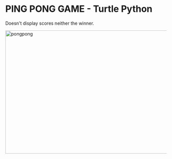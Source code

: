 # PING PONG GAME - Turtle Python

Doesn't display scores neither the winner.

<img width="803" height="383" alt="pongpong" src="https://github.com/user-attachments/assets/f381b875-02e8-4c09-9e73-a30ef030c0de" />
